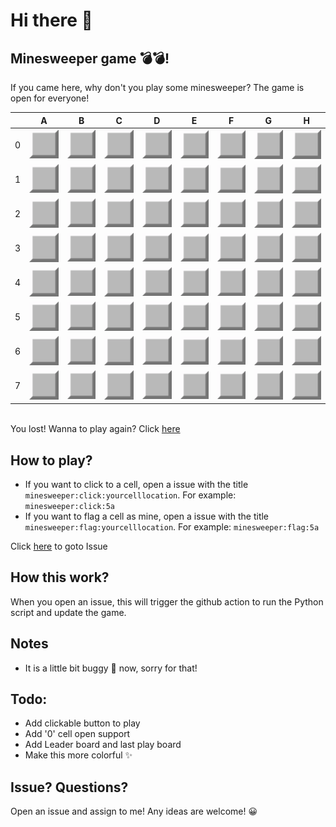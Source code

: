 
# Hi there 👋

## Minesweeper game 💣💣!
If you came here, why don't you play some minesweeper? The game is open for everyone!

|   | A | B | C | D | E | F | G | H |
| - | - | - | - | - | - | - | - | - |
| 0 |![](https://raw.githubusercontent.com/raspiduino/raspiduino/main/images/facingDown.png)|![](https://raw.githubusercontent.com/raspiduino/raspiduino/main/images/facingDown.png)|![](https://raw.githubusercontent.com/raspiduino/raspiduino/main/images/facingDown.png)|![](https://raw.githubusercontent.com/raspiduino/raspiduino/main/images/facingDown.png)|![](https://raw.githubusercontent.com/raspiduino/raspiduino/main/images/facingDown.png)|![](https://raw.githubusercontent.com/raspiduino/raspiduino/main/images/facingDown.png)|![](https://raw.githubusercontent.com/raspiduino/raspiduino/main/images/facingDown.png)|![](https://raw.githubusercontent.com/raspiduino/raspiduino/main/images/facingDown.png)|
| 1 |![](https://raw.githubusercontent.com/raspiduino/raspiduino/main/images/facingDown.png)|![](https://raw.githubusercontent.com/raspiduino/raspiduino/main/images/facingDown.png)|![](https://raw.githubusercontent.com/raspiduino/raspiduino/main/images/facingDown.png)|![](https://raw.githubusercontent.com/raspiduino/raspiduino/main/images/facingDown.png)|![](https://raw.githubusercontent.com/raspiduino/raspiduino/main/images/facingDown.png)|![](https://raw.githubusercontent.com/raspiduino/raspiduino/main/images/facingDown.png)|![](https://raw.githubusercontent.com/raspiduino/raspiduino/main/images/facingDown.png)|![](https://raw.githubusercontent.com/raspiduino/raspiduino/main/images/facingDown.png)|
| 2 |![](https://raw.githubusercontent.com/raspiduino/raspiduino/main/images/facingDown.png)|![](https://raw.githubusercontent.com/raspiduino/raspiduino/main/images/facingDown.png)|![](https://raw.githubusercontent.com/raspiduino/raspiduino/main/images/facingDown.png)|![](https://raw.githubusercontent.com/raspiduino/raspiduino/main/images/facingDown.png)|![](https://raw.githubusercontent.com/raspiduino/raspiduino/main/images/facingDown.png)|![](https://raw.githubusercontent.com/raspiduino/raspiduino/main/images/facingDown.png)|![](https://raw.githubusercontent.com/raspiduino/raspiduino/main/images/facingDown.png)|![](https://raw.githubusercontent.com/raspiduino/raspiduino/main/images/facingDown.png)|
| 3 |![](https://raw.githubusercontent.com/raspiduino/raspiduino/main/images/facingDown.png)|![](https://raw.githubusercontent.com/raspiduino/raspiduino/main/images/facingDown.png)|![](https://raw.githubusercontent.com/raspiduino/raspiduino/main/images/facingDown.png)|![](https://raw.githubusercontent.com/raspiduino/raspiduino/main/images/facingDown.png)|![](https://raw.githubusercontent.com/raspiduino/raspiduino/main/images/facingDown.png)|![](https://raw.githubusercontent.com/raspiduino/raspiduino/main/images/facingDown.png)|![](https://raw.githubusercontent.com/raspiduino/raspiduino/main/images/facingDown.png)|![](https://raw.githubusercontent.com/raspiduino/raspiduino/main/images/facingDown.png)|
| 4 |![](https://raw.githubusercontent.com/raspiduino/raspiduino/main/images/facingDown.png)|![](https://raw.githubusercontent.com/raspiduino/raspiduino/main/images/facingDown.png)|![](https://raw.githubusercontent.com/raspiduino/raspiduino/main/images/facingDown.png)|![](https://raw.githubusercontent.com/raspiduino/raspiduino/main/images/facingDown.png)|![](https://raw.githubusercontent.com/raspiduino/raspiduino/main/images/facingDown.png)|![](https://raw.githubusercontent.com/raspiduino/raspiduino/main/images/facingDown.png)|![](https://raw.githubusercontent.com/raspiduino/raspiduino/main/images/facingDown.png)|![](https://raw.githubusercontent.com/raspiduino/raspiduino/main/images/facingDown.png)|
| 5 |![](https://raw.githubusercontent.com/raspiduino/raspiduino/main/images/facingDown.png)|![](https://raw.githubusercontent.com/raspiduino/raspiduino/main/images/facingDown.png)|![](https://raw.githubusercontent.com/raspiduino/raspiduino/main/images/facingDown.png)|![](https://raw.githubusercontent.com/raspiduino/raspiduino/main/images/facingDown.png)|![](https://raw.githubusercontent.com/raspiduino/raspiduino/main/images/facingDown.png)|![](https://raw.githubusercontent.com/raspiduino/raspiduino/main/images/facingDown.png)|![](https://raw.githubusercontent.com/raspiduino/raspiduino/main/images/facingDown.png)|![](https://raw.githubusercontent.com/raspiduino/raspiduino/main/images/facingDown.png)|
| 6 |![](https://raw.githubusercontent.com/raspiduino/raspiduino/main/images/facingDown.png)|![](https://raw.githubusercontent.com/raspiduino/raspiduino/main/images/facingDown.png)|![](https://raw.githubusercontent.com/raspiduino/raspiduino/main/images/facingDown.png)|![](https://raw.githubusercontent.com/raspiduino/raspiduino/main/images/facingDown.png)|![](https://raw.githubusercontent.com/raspiduino/raspiduino/main/images/facingDown.png)|![](https://raw.githubusercontent.com/raspiduino/raspiduino/main/images/facingDown.png)|![](https://raw.githubusercontent.com/raspiduino/raspiduino/main/images/facingDown.png)|![](https://raw.githubusercontent.com/raspiduino/raspiduino/main/images/facingDown.png)|
| 7 |![](https://raw.githubusercontent.com/raspiduino/raspiduino/main/images/facingDown.png)|![](https://raw.githubusercontent.com/raspiduino/raspiduino/main/images/facingDown.png)|![](https://raw.githubusercontent.com/raspiduino/raspiduino/main/images/facingDown.png)|![](https://raw.githubusercontent.com/raspiduino/raspiduino/main/images/facingDown.png)|![](https://raw.githubusercontent.com/raspiduino/raspiduino/main/images/facingDown.png)|![](https://raw.githubusercontent.com/raspiduino/raspiduino/main/images/facingDown.png)|![](https://raw.githubusercontent.com/raspiduino/raspiduino/main/images/facingDown.png)|![](https://raw.githubusercontent.com/raspiduino/raspiduino/main/images/facingDown.png)|

<br>You lost! Wanna to play again? Click <a href='https://github.com/raspiduino/raspiduino/issues/new?title=minesweeper%3Aplayagain&body=Just+push+%27Submit+new+issue%27+to+play+again.+You+don%27t+need+to+do+anything+else.'>here</a>

## How to play?
- If you want to click to a cell, open a issue with the title ```minesweeper:click:yourcelllocation```. For example: ```minesweeper:click:5a```
- If you want to flag a cell as mine, open a issue with the title ```minesweeper:flag:yourcelllocation```. For example: ```minesweeper:flag:5a```

Click <a href="https://github.com/raspiduino/raspiduino/issues/new?title=minesweeper%3A&body=Please+fill+in+the+issue+title+to+play+the+game.+For+instructions+please+go+to+https%3A%2F%2Fgithub.com%2Fraspiduino.+Thanks+for+playing+my+game!">here</a> to goto Issue

## How this work?
When you open an issue, this will trigger the github action to run the Python script and update the game.

## Notes
- It is a little bit buggy 🐞 now, sorry for that!

## Todo:
- Add clickable button to play
- Add '0' cell open support
- Add Leader board and last play board
- Make this more colorful ✨

## Issue? Questions?
Open an issue and assign to me! Any ideas are welcome! 😀













































































































































































































